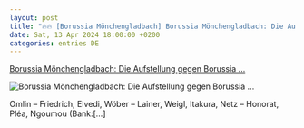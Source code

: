 ```yaml
---
layout: post
title: "🔥🔥 [Borussia Mönchengladbach] Borussia Mönchengladbach: Die Aufstellung gegen Borussia ..."
date: Sat, 13 Apr 2024 18:00:00 +0200
categories: entries DE
---
```

[Borussia Mönchengladbach: Die Aufstellung gegen Borussia ...](https://www.ligainsider.de/borussia-moenchengladbach/5/borussia-moenchengladbach-die-aufstellung-gegen-borussia-dortmund-ist-da-356049/)

![Borussia Mönchengladbach: Die Aufstellung gegen Borussia ...](https://cdn.ligainsider.de/images/article/team/big/borussia-moenchengladbach-wappen.jpg)

Omlin – Friedrich, Elvedi, Wöber – Lainer, Weigl, Itakura, Netz – Honorat, Pléa, Ngoumou (Bank:[…]


